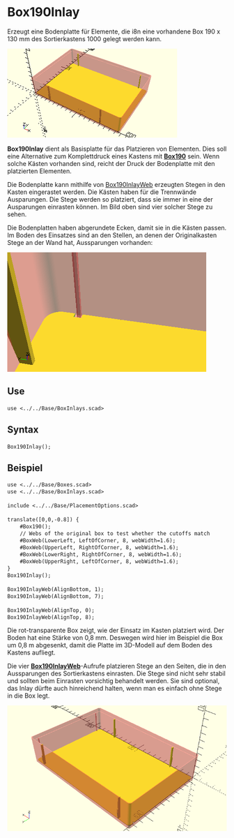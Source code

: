 # Box190Inlay

Erzeugt eine Bodenplatte für Elemente, die i8n eine vorhandene Box 190 x 130 mm des Sortierkastens 1000 gelegt werden kann.

![Box190Inlay](../../images/Box190Inlay.png)

__Box190Inlay__ dient als Basisplatte für das Platzieren von Elementen. Dies soll eine Alternative zum Komplettdruck eines Kastens mit [__Box190__](Box190.md) sein. Wenn solche Kästen vorhanden sind, reicht der Druck der Bodenplatte mit den platzierten Elementen.

Die Bodenplatte kann mithilfe von [Box190InlayWeb](Box190InlayWeb.md) erzeugten Stegen in den Kasten eingerastet werden. Die Kästen haben für die Trennwände Ausparungen. Die Stege werden so platziert, dass sie immer in eine der Ausparungen einrasten können. Im Bild oben sind vier solcher Stege zu sehen.

Die Bodenplatten haben abgerundete Ecken, damit sie in die Kästen passen. Im Boden des Einsatzes sind an den Stellen, an denen der Originalkasten Stege an der Wand hat, Aussparungen vorhanden:

![Box190Inlay Aussparungen](../../images/Box190Inlay_2.png)

## Use
```
use <../../Base/BoxInlays.scad>
```

## Syntax
```
Box190Inlay();
```

## Beispiel
```
use <../../Base/Boxes.scad>
use <../../Base/BoxInlays.scad>

include <../../Base/PlacementOptions.scad>

translate([0,0,-0.8]) {
    #Box190();
    // Webs of the original box to test whether the cutoffs match
    #BoxWeb(LowerLeft, LeftOfCorner, 8, webWidth=1.6);
    #BoxWeb(UpperLeft, RightOfCorner, 8, webWidth=1.6);
    #BoxWeb(LowerRight, RightOfCorner, 8, webWidth=1.6);
    #BoxWeb(UpperRight, LeftOfCorner, 8, webWidth=1.6);
}
Box190Inlay();

Box190InlayWeb(AlignBottom, 1);
Box190InlayWeb(AlignBottom, 7);

Box190InlayWeb(AlignTop, 0);
Box190InlayWeb(AlignTop, 8);
```

Die rot-transparente Box zeigt, wie der Einsatz im Kasten platziert wird. Der Boden hat eine Stärke von 0,8 mm. Deswegen wird hier im Beispiel die Box um 0,8 m abgesenkt, damit die Platte im 3D-Modell auf dem Boden des Kastens aufliegt. 

Die vier [__Box190InlayWeb__](Box190InlayWeb.md)-Aufrufe platzieren Stege an den Seiten, die in den Aussparungen des Sortierkastens einrasten. Die Stege sind nicht sehr stabil und sollten beim Einrasten vorsichtig behandelt werden. Sie sind optional, das Inlay dürfte auch hinreichend halten, wenn man es einfach ohne Stege in die Box legt.

![Box190Inlay Beispiel](../../images/Box190Inlay_1.png)
